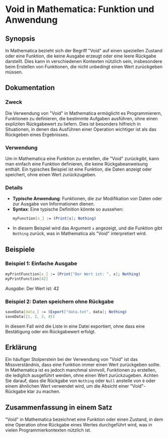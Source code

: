 <!--
Meta Description: # Void in Mathematica: Funktion und Anwendung ## Synopsis In Mathematica bezieht sich der Begriff "Void" auf einen speziellen Zustand oder eine Funkti...
Meta Keywords: die, eine, mathematica, void, funktion
-->

# Void in Mathematica: Funktion und Anwendung

## Synopsis
In Mathematica bezieht sich der Begriff "Void" auf einen speziellen Zustand oder eine Funktion, die keine Ausgabe erzeugt oder eine leere Rückgabe darstellt. Dies kann in verschiedenen Kontexten nützlich sein, insbesondere beim Erstellen von Funktionen, die nicht unbedingt einen Wert zurückgeben müssen.

## Dokumentation
### Zweck
Die Verwendung von "Void" in Mathematica ermöglicht es Programmierern, Funktionen zu definieren, die bestimmte Aufgaben ausführen, ohne einen expliziten Rückgabewert zu liefern. Dies ist besonders hilfreich in Situationen, in denen das Ausführen einer Operation wichtiger ist als das Rückgeben eines Ergebnisses.

### Verwendung
Um in Mathematica eine Funktion zu erstellen, die "Void" zurückgibt, kann man einfach eine Funktion definieren, die keine Rückgabeanweisung enthält. Ein typisches Beispiel ist eine Funktion, die Daten anzeigt oder speichert, ohne einen Wert zurückzugeben.

### Details
- **Typische Anwendung**: Funktionen, die zur Modifikation von Daten oder zur Ausgabe von Informationen dienen.
- **Syntax**: Eine typische Definition könnte so aussehen:
  ```mathematica
  myFunction[x_] := (Print[x]; Nothing)
  ```
- In diesem Beispiel wird das Argument `x` angezeigt, und die Funktion gibt `Nothing` zurück, was in Mathematica als "Void" interpretiert wird.

## Beispiele
### Beispiel 1: Einfache Ausgabe
```mathematica
myPrintFunction[x_] := (Print["Der Wert ist: ", x]; Nothing)
myPrintFunction[42]
```
*Ausgabe*: Der Wert ist: 42

### Beispiel 2: Daten speichern ohne Rückgabe
```mathematica
saveData[data_] := (Export["data.txt", data]; Nothing)
saveData[{1, 2, 3, 4}]
```
In diesem Fall wird die Liste in eine Datei exportiert, ohne dass eine Bestätigung oder ein Rückgabewert erfolgt.

## Erklärung
Ein häufiger Stolperstein bei der Verwendung von "Void" ist das Missverständnis, dass eine Funktion immer einen Wert zurückgeben sollte. In Mathematica ist es jedoch manchmal sinnvoll, Funktionen zu erstellen, die lediglich ausgeführt werden, ohne einen Wert zurückzugeben. Achten Sie darauf, dass die Rückgabe von `Nothing` oder `Null` anstelle von `0` oder einem ähnlichen Wert verwendet wird, um die Absicht einer "Void"-Rückgabe klar zu machen.

## Zusammenfassung in einem Satz
"Void" in Mathematica bezeichnet eine Funktion oder einen Zustand, in dem eine Operation ohne Rückgabe eines Wertes durchgeführt wird, was in vielen Programmierkontexten nützlich ist.
